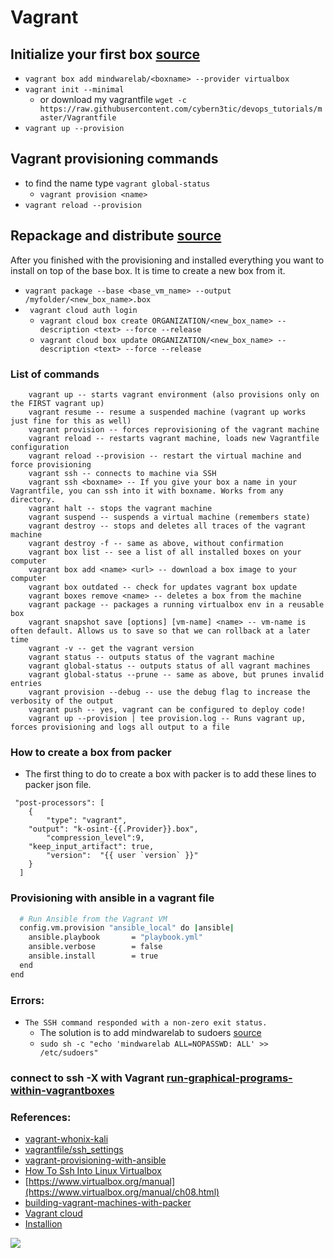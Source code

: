 # Vagrant

## Initialize your first box [source](https://linuxacademy.com/blog/linux/vagrant-cheat-sheet-get-started-with-vagrant/)
- ```vagrant box add mindwarelab/<boxname> --provider virtualbox ```
- ```vagrant init --minimal```
	- or download my vagrantfile ```wget -c https://raw.githubusercontent.com/cybern3tic/devops_tutorials/master/Vagrantfile```
- ```vagrant up --provision ```

## Vagrant provisioning commands
- to find the name type ```vagrant global-status```
	- ```vagrant provision <name>```
- ```vagrant reload --provision```

## Repackage and distribute [source](https://www.abhishek-tiwari.com/creating-a-new-vagrant-base-box-from-an-existing-vm/)
After you finished with the provisioning and installed everything you want to install on top of the base box. It is time to create a new box from it. 
- ```vagrant package --base <base_vm_name> --output /myfolder/<new_box_name>.box```
- ``` vagrant cloud auth login```
	- ```vagrant cloud box create ORGANIZATION/<new_box_name> --description <text> --force --release```
	- ```vagrant cloud box update ORGANIZATION/<new_box_name> --description <text> --force --release```
	
### List of commands
```vagrant init <boxpath> -- Initialize Vagrant with a specific box. To find a box, go to the public Vagrant box catalog. When you find one you like, just replace it's name with boxpath. For example, vagrant init ubuntu/trusty64.
    vagrant up -- starts vagrant environment (also provisions only on the FIRST vagrant up)
    vagrant resume -- resume a suspended machine (vagrant up works just fine for this as well)
    vagrant provision -- forces reprovisioning of the vagrant machine
    vagrant reload -- restarts vagrant machine, loads new Vagrantfile configuration
    vagrant reload --provision -- restart the virtual machine and force provisioning
    vagrant ssh -- connects to machine via SSH
    vagrant ssh <boxname> -- If you give your box a name in your Vagrantfile, you can ssh into it with boxname. Works from any directory.
    vagrant halt -- stops the vagrant machine
    vagrant suspend -- suspends a virtual machine (remembers state)
    vagrant destroy -- stops and deletes all traces of the vagrant machine
    vagrant destroy -f -- same as above, without confirmation
    vagrant box list -- see a list of all installed boxes on your computer
    vagrant box add <name> <url> -- download a box image to your computer
    vagrant box outdated -- check for updates vagrant box update
    vagrant boxes remove <name> -- deletes a box from the machine
    vagrant package -- packages a running virtualbox env in a reusable box
    vagrant snapshot save [options] [vm-name] <name> -- vm-name is often default. Allows us to save so that we can rollback at a later time
    vagrant -v -- get the vagrant version
    vagrant status -- outputs status of the vagrant machine
    vagrant global-status -- outputs status of all vagrant machines
    vagrant global-status --prune -- same as above, but prunes invalid entries
    vagrant provision --debug -- use the debug flag to increase the verbosity of the output
    vagrant push -- yes, vagrant can be configured to deploy code!
    vagrant up --provision | tee provision.log -- Runs vagrant up, forces provisioning and logs all output to a file
```


### How to create a box from packer
- The first thing to do to create a box with packer is to add these lines to packer json file. 
```
 "post-processors": [
    {
      	"type": "vagrant",
  	"output": "k-osint-{{.Provider}}.box",
        "compression_level":9,
	"keep_input_artifact": true,
        "version":  "{{ user `version` }}"
    }
  ]
```

### Provisioning with ansible in a vagrant file 
``` bash
  # Run Ansible from the Vagrant VM
  config.vm.provision "ansible_local" do |ansible|
    ansible.playbook       = "playbook.yml"
    ansible.verbose        = false
    ansible.install        = true
  end
end
```

### Errors: 
- ```The SSH command responded with a non-zero exit status. ```
	- The solution is to add mindwarelab to sudoers [source](https://askubuntu.com/questions/7477/how-can-i-add-a-new-user-as-sudoer-using-the-command-line)
	- ```sudo sh -c "echo 'mindwarelab ALL=NOPASSWD: ALL' >> /etc/sudoers"```
### connect to ssh -X with Vagrant [run-graphical-programs-within-vagrantboxes](https://coderwall.com/p/ozhfva/run-graphical-programs-within-vagrantboxes)

### References:
- [vagrant-whonix-kali](https://github.com/j7k6/vagrant-whonix-kali/blob/master/Vagrantfile)
- [vagrantfile/ssh_settings](https://www.vagrantup.com/docs/vagrantfile/ssh_settings.html)
- [vagrant-provisioning-with-ansible](https://medium.com/@Joachim8675309/vagrant-provisioning-with-ansible-6dba6bca6290)
- [How To Ssh Into Linux Virtualbox](https://www.youtube.com/watch?v=ErzhbUusgdI)
- [https://www.virtualbox.org/manual](https://www.virtualbox.org/manual/ch08.html)
- [building-vagrant-machines-with-packer](https://www.gun.io/blog/building-vagrant-machines-with-packer)
- [Vagrant cloud](https://app.vagrantup.com/boxes/search)
- [Installion](https://installlion.com/)

![](https://raw.githubusercontent.com/frankietyrine/K-OSINT.iso/master/unnamed.png)
